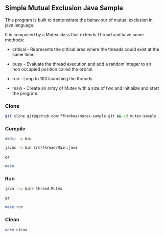## Simple Mutual Exclusion Java Sample

This program is built to demonstrate the behaviour of mutual exclusion in java language.

 It is composed by a Mutex class that extends Thread and have some methods:

 * critical - Represents the critical area where the threads could exist at the same time.

 * busy - Evaluate the thread execution and add a random integer to an non occupied position called the orbital.

 * run - Loop to 100 launching the threads.

 * main - Create an array of Mutex with a size of two and initialize and start the program.
 
 ### Clone

 ```bash
 git clone git@github.com:ffhenkes/mutex-sample.git && cd mutex-sample
 ```
 
 ### Compile

 ```bash
 mkdir -p bin

 javac -d bin src/thread/Main.java
 ```

 or

 ```bash
 make
 ```

 ### Run

 ```bash
 java -cp bin/ thread.Mutex
 ```

 or

 ```bash
 make run
 ```

 ### Clean

 ```bash
 make clean
 ```

